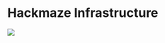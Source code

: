 # Hackmaze Infrastructure 


![](https://github.com/Hack-Maze/IaC/blob/rewrite/arch/hackmaze/hackmaze%20arc%20(1).svg)
